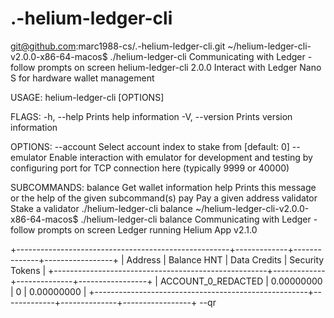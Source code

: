 # .-helium-ledger-cli
git@github.com:marc1988-cs/.-helium-ledger-cli.git
~/helium-ledger-cli-v2.0.0-x86-64-macos$ ./helium-ledger-cli
Communicating with Ledger - follow prompts on screen
helium-ledger-cli 2.0.0
Interact with Ledger Nano S for hardware wallet management

USAGE:
    helium-ledger-cli [OPTIONS] <SUBCOMMAND>

FLAGS:
    -h, --help       Prints help information
    -V, --version    Prints version information

OPTIONS:
        --account <account>      Select account index to stake from [default: 0]
        --emulator <emulator>    Enable interaction with emulator for development and testing by configuring port for
                                 TCP connection here (typically 9999 or 40000)

SUBCOMMANDS:
    balance      Get wallet information
    help         Prints this message or the help of the given subcommand(s)
    pay          Pay a given address
    validator    Stake a validator
  ./helium-ledger-cli balance
  ~/helium-ledger-cli-v2.0.0-x86-64-macos$ ./helium-ledger-cli balance
Communicating with Ledger - follow prompts on screen
Ledger running Helium App v2.1.0

+-----------------------------------------------------+-------------+--------------+-----------------+
| Address                                             | Balance HNT | Data Credits | Security Tokens |
+-----------------------------------------------------+-------------+--------------+-----------------+
| ACCOUNT_0_REDACTED                                  | 0.00000000  | 0            | 0.00000000      |
+-----------------------------------------------------+-------------+--------------+-----------------+
  --qr
  
